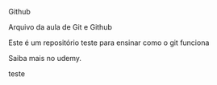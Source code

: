 Github

Arquivo da aula de Git e Github

Este é um repositório teste para ensinar como o git funciona

Saiba mais no udemy.

teste